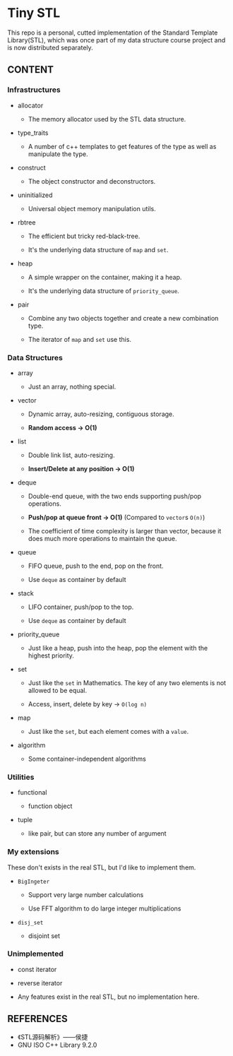 # Tiny STL

This repo is a personal, cutted implementation of the Standard Template Library(STL), which was once part of my data structure course project and is now distributed separately.

## CONTENT

### Infrastructures

- allocator

    - The memory allocator used by the STL data structure.

- type_traits

    - A number of c++ templates to get features of the type as well as manipulate the type.

- construct

    - The object constructor and deconstructors.

- uninitialized

    - Universal object memory manipulation utils.

- rbtree

    - The efficient but tricky red-black-tree.

    - It's the underlying data structure of `map` and `set`.

- heap

    - A simple wrapper on the container, making it a heap.

    - It's the underlying data structure of `priority_queue`.

- pair

    - Combine any two objects together and create a new combination type.

    - The iterator of `map` and `set` use this.

### Data Structures

- array

    - Just an array, nothing special.

- vector

    - Dynamic array, auto-resizing, contiguous storage.

    - **Random access -> O(1)**

- list

    - Double link list, auto-resizing.

    - **Insert/Delete at any position -> O(1)**

- deque

    - Double-end queue, with the two ends supporting push/pop operations.

    - **Push/pop at queue front -> O(1)** (Compared to `vector`s `O(n)`)

    - The coefficient of time complexity is larger than vector, because it does much more operations to maintain the queue.

- queue

    - FIFO queue, push to the end, pop on the front.

    - Use `deque` as container by default

- stack

    - LIFO container, push/pop to the top.

    - Use `deque` as container by default

- priority_queue

    - Just like a heap, push into the heap, pop the element with the highest priority.

- set

    - Just like the `set` in Mathematics. The key of any two elements is not allowed to be equal.

    - Access, insert, delete by key -> `O(log n)`

- map

    - Just like the `set`, but each element comes with a `value`.

- algorithm

    - Some container-independent algorithms

### Utilities

- functional

    - function object

- tuple

    - like pair, but can store any number of argument

### My extensions

These don't exists in the real STL, but I'd like to implement them.

- `BigIngeter`

    - Support very large number calculations

    - Use FFT algorithm to do large integer multiplications

- `disj_set`

    - disjoint set

### Unimplemented

- const iterator

- reverse iterator

- Any features exist in the real STL, but no implementation here.

## REFERENCES

- 《STL源码解析》——侯捷
- GNU ISO C++ Library 9.2.0